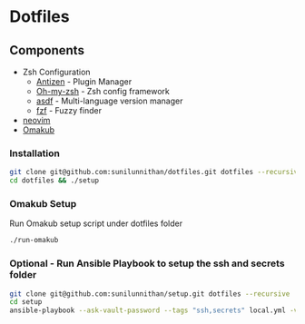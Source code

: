 # Dotfiles

## Components

- Zsh Configuration
  - [Antizen](https://github.com/zsh-users/antigen) - Plugin Manager
  - [Oh-my-zsh](https://github.com/robbyrussell/oh-my-zsh) - Zsh config framework
  - [asdf](https://github.com/asdf-vm/asdf) - Multi-language version manager
  - [fzf](https://github.com/junegunn/fzf) - Fuzzy finder
- [neovim](https://github.com/neovim/neovim)
- [Omakub](https://github.com/sunilunnithan/omakub)

### Installation

```sh
git clone git@github.com:sunilunnithan/dotfiles.git dotfiles --recursive
cd dotfiles && ./setup
```

### Omakub Setup

Run Omakub setup script under dotfiles folder

```sh
./run-omakub
```

### Optional - Run Ansible Playbook to setup the ssh and secrets folder

```sh
git clone git@github.com:sunilunnithan/setup.git dotfiles --recursive
cd setup
ansible-playbook --ask-vault-password --tags "ssh,secrets" local.yml -v
```
